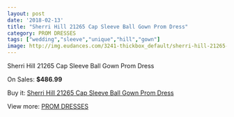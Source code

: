 ```yaml
---
layout: post
date: '2018-02-13'
title: "Sherri Hill 21265 Cap Sleeve Ball Gown Prom Dress"
category: PROM DRESSES
tags: ["wedding","sleeve","unique","hill","gown"]
image: http://img.eudances.com/3241-thickbox_default/sherri-hill-21265-cap-sleeve-ball-gown-prom-dress.jpg
---
```

Sherri Hill 21265 Cap Sleeve Ball Gown Prom Dress

On Sales: **$486.99**
<a href="https://www.eudances.com/en/prom-dresses/1111-sherri-hill-21265-cap-sleeve-ball-gown-prom-dress.html"><amp-img layout="responsive" width="600" height="600" src="//img.eudances.com/3241-thickbox_default/sherri-hill-21265-cap-sleeve-ball-gown-prom-dress.jpg" alt="Sherri Hill 21265 Cap Sleeve Ball Gown Prom Dress 0" /></a>
<a href="https://www.eudances.com/en/prom-dresses/1111-sherri-hill-21265-cap-sleeve-ball-gown-prom-dress.html"><amp-img layout="responsive" width="600" height="600" src="//img.eudances.com/3245-thickbox_default/sherri-hill-21265-cap-sleeve-ball-gown-prom-dress.jpg" alt="Sherri Hill 21265 Cap Sleeve Ball Gown Prom Dress 1" /></a>
<a href="https://www.eudances.com/en/prom-dresses/1111-sherri-hill-21265-cap-sleeve-ball-gown-prom-dress.html"><amp-img layout="responsive" width="600" height="600" src="//img.eudances.com/3244-thickbox_default/sherri-hill-21265-cap-sleeve-ball-gown-prom-dress.jpg" alt="Sherri Hill 21265 Cap Sleeve Ball Gown Prom Dress 2" /></a>
<a href="https://www.eudances.com/en/prom-dresses/1111-sherri-hill-21265-cap-sleeve-ball-gown-prom-dress.html"><amp-img layout="responsive" width="600" height="600" src="//img.eudances.com/3243-thickbox_default/sherri-hill-21265-cap-sleeve-ball-gown-prom-dress.jpg" alt="Sherri Hill 21265 Cap Sleeve Ball Gown Prom Dress 3" /></a>
<a href="https://www.eudances.com/en/prom-dresses/1111-sherri-hill-21265-cap-sleeve-ball-gown-prom-dress.html"><amp-img layout="responsive" width="600" height="600" src="//img.eudances.com/3242-thickbox_default/sherri-hill-21265-cap-sleeve-ball-gown-prom-dress.jpg" alt="Sherri Hill 21265 Cap Sleeve Ball Gown Prom Dress 4" /></a>

Buy it: [Sherri Hill 21265 Cap Sleeve Ball Gown Prom Dress](https://www.eudances.com/en/prom-dresses/1111-sherri-hill-21265-cap-sleeve-ball-gown-prom-dress.html "Sherri Hill 21265 Cap Sleeve Ball Gown Prom Dress")

View more: [PROM DRESSES](https://www.eudances.com/en/13-prom-dresses "PROM DRESSES")